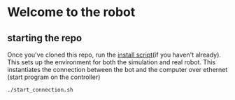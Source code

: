 # Welcome to the robot

## starting the repo

Once you've cloned this repo, run the [install script](https://github.com/SmartFarmingPerenMinor/SFP-TreeCutter/master/install.sh)(if you haven't already).
This sets up the environment for both the simulation and real robot.
This instantiates the connection between the bot and the computer over ethernet (start program on the controller)
```bash
./start_connection.sh
```
